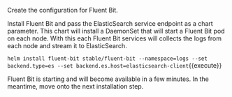 Create the configuration for Fluent Bit.

Install Fluent Bit and pass the ElasticSearch service endpoint as a chart parameter. This chart will install a DaemonSet that will start a Fluent Bit pod on each node. With this each Fluent Bit services will collects the logs from each node and stream it to ElasticSearch.

`helm install fluent-bit stable/fluent-bit --namespace=logs --set backend.type=es --set backend.es.host=elasticsearch-client`{{execute}}

Fluent Bit is starting and will become available in a few minutes. In the meantime, move onto the next installation step.
